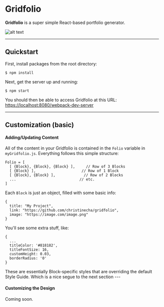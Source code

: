 **Gridfolio**
===============

**Gridfolio** is a super simple React-based portfolio generator.

![alt text](http://christinecha.github.io/gridfolio/src/assets/Gridfolio_preview.png)

-------------

## Quickstart

First, install packages from the root directory:

```
$ npm install
```

Next, get the server up and running:

```
$ npm start
```


You should then be able to access Gridfolio at this URL:
<https://localhost:8080/webpack-dev-server>

-------------

## Customization (basic)

#### Adding/Updating Content

All of the content in your Gridfolio is contained in the `Folio` variable in `myGridfolio.js`. Everything follows this simple structure:

```
Folio = [
  [ {Block}, {Block}, {Block} ],     // Row of 3 Blocks
  [ {Block} ],                     // Row of 1 Block
  [ {Block}, {Block} ],             // Row of 2 Blocks
  ...                             // etc.
]
```

Each `Block` is just an object, filled with some basic info:

```
{
  title: "My Project",
  link: "https://github.com/christinecha/gridfolio",
  image: "https://image.com/image.png"
}
```

You'll see some extra stuff, like:

```
{
  ...
  titleColor: '#818182',
  titleFontSize: 16,
  customHeight: 0.03,
  borderRadius: '0'
}
```

These are essentially Block-specific styles that are overriding the default Style Guide. Which is a nice segue to the next section ---


#### Customizing the Design

Coming soon.
